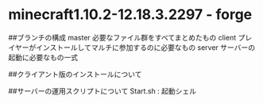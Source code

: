 # minecraft1.10.2-12.18.3.2297 - forge

##ブランチの構成
master 必要なファイル群をすべてまとめたもの
client プレイヤーがインストールしてマルチに参加するのに必要なもの
server サーバーの起動に必要なもの一式

##クライアント版のインストールについて


##サーバーの運用スクリプトについて
Start.sh : 起動シェル
